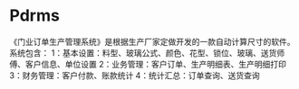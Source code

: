 # Pdrms
 《门业订单生产管理系统》是根据生产厂家定做开发的一款自动计算尺寸的软件。 系统包含： 1：基本设置：料型、玻璃公式、颜色、花型、锁位、玻璃、送货师傅、客户信息、单位设置 2：业务管理：客户订单、生产明细表、生产明细打印 3：财务管理：客户付款、账款统计 4：统计汇总：订单查询、送货查询 
